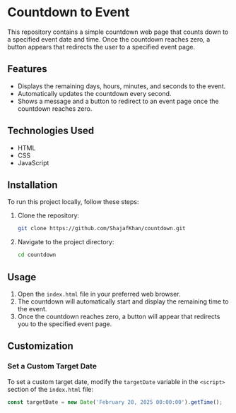 # Countdown to Event

This repository contains a simple countdown web page that counts down to a specified event date and time. Once the countdown reaches zero, a button appears that redirects the user to a specified event page.

## Features

- Displays the remaining days, hours, minutes, and seconds to the event.
- Automatically updates the countdown every second.
- Shows a message and a button to redirect to an event page once the countdown reaches zero.

## Technologies Used

- HTML
- CSS
- JavaScript

## Installation

To run this project locally, follow these steps:

1. Clone the repository:
    ```bash
    git clone https://github.com/ShajafKhan/countdown.git
    ```
2. Navigate to the project directory:
    ```bash
    cd countdown
    ```

## Usage

1. Open the `index.html` file in your preferred web browser.
2. The countdown will automatically start and display the remaining time to the event.
3. Once the countdown reaches zero, a button will appear that redirects you to the specified event page.

## Customization

### Set a Custom Target Date

To set a custom target date, modify the `targetDate` variable in the `<script>` section of the `index.html` file:

```javascript
const targetDate = new Date('February 20, 2025 00:00:00').getTime();
